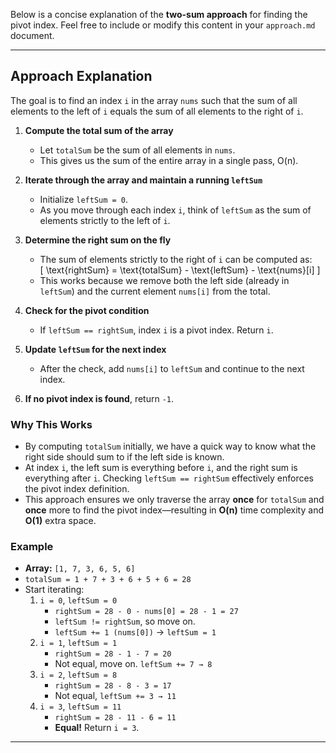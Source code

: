 Below is a concise explanation of the **two-sum approach** for finding the pivot index. Feel free to include or modify this content in your `approach.md` document.

---

## **Approach Explanation**

The goal is to find an index `i` in the array `nums` such that the sum of all elements to the left of `i` equals the sum of all elements to the right of `i`.

1. **Compute the total sum of the array**

   - Let `totalSum` be the sum of all elements in `nums`.
   - This gives us the sum of the entire array in a single pass, O(n).

2. **Iterate through the array and maintain a running `leftSum`**

   - Initialize `leftSum = 0`.
   - As you move through each index `i`, think of `leftSum` as the sum of elements strictly to the left of `i`.

3. **Determine the right sum on the fly**

   - The sum of elements strictly to the right of `i` can be computed as:  
     \[
     \text{rightSum} = \text{totalSum} - \text{leftSum} - \text{nums}[i]
     \]
   - This works because we remove both the left side (already in `leftSum`) and the current element `nums[i]` from the total.

4. **Check for the pivot condition**

   - If `leftSum == rightSum`, index `i` is a pivot index. Return `i`.

5. **Update `leftSum` for the next index**

   - After the check, add `nums[i]` to `leftSum` and continue to the next index.

6. **If no pivot index is found**, return `-1`.

### **Why This Works**

- By computing `totalSum` initially, we have a quick way to know what the right side should sum to if the left side is known.
- At index `i`, the left sum is everything before `i`, and the right sum is everything after `i`. Checking `leftSum == rightSum` effectively enforces the pivot index definition.
- This approach ensures we only traverse the array **once** for `totalSum` and **once** more to find the pivot index—resulting in **O(n)** time complexity and **O(1)** extra space.

### **Example**

- **Array:** `[1, 7, 3, 6, 5, 6]`
- `totalSum = 1 + 7 + 3 + 6 + 5 + 6 = 28`
- Start iterating:
  1. `i = 0`, `leftSum = 0`
     - `rightSum = 28 - 0 - nums[0] = 28 - 1 = 27`
     - `leftSum != rightSum`, so move on.
     - `leftSum += 1 (nums[0])` → `leftSum = 1`
  2. `i = 1`, `leftSum = 1`
     - `rightSum = 28 - 1 - 7 = 20`
     - Not equal, move on. `leftSum += 7 → 8`
  3. `i = 2`, `leftSum = 8`
     - `rightSum = 28 - 8 - 3 = 17`
     - Not equal, `leftSum += 3 → 11`
  4. `i = 3`, `leftSum = 11`
     - `rightSum = 28 - 11 - 6 = 11`
     - **Equal!** Return `i = 3`.

---
